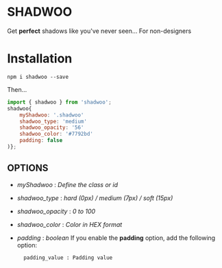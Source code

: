# SHADWOO

Get **perfect** shadows like you've never seen... For non-designers


# Installation

`npm i shadwoo --save`

Then...

```js
import { shadwoo } from 'shadwoo';
shadwoo{
    myShadwoo: '.shadwoo'
    shadwoo_type: 'medium'
    shadwoo_opacity: '56'
    shadwoo_color: '#7792bd'
    padding: false
)};
```
## OPTIONS

* *myShadwoo* : _Define the class or id_
* *shadwoo_type* : _hard (0px) / medium (7px) / soft (15px)_
* *shadwoo_opacity* : _0 to 100_
* *shadwoo_color* : _Color in HEX format_
* *padding* : _boolean_
    If you enable the **padding** option, add the following option:

        padding_value : Padding value
